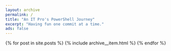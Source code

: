 ```yaml
---
layout: archive
permalink: /
title: "An IT Pro's PowerShell Journey"
excerpt: "Having fun one commit at a time."
ads: false
---
```


{% for post in site.posts %}
  {% include archive__item.html %}
{% endfor %}
